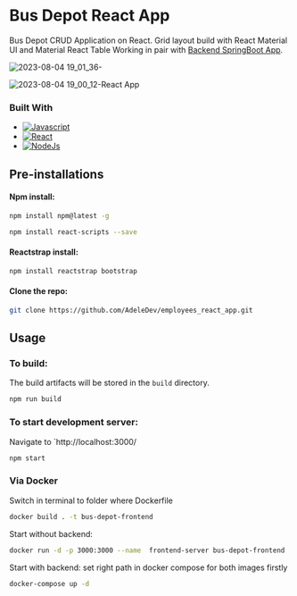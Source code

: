 # Bus Depot React App
Bus Depot CRUD Application on React.
Grid layout build with React Material UI and Material React Table
Working in pair with [Backend SpringBoot App](https://github.com/AdeleDev/bus_depot_app).

![2023-08-04 19_01_36-](https://github.com/AdeleDev/bus_depot_react/assets/135621284/81d18ad1-84dd-44ae-928c-1eac50abd44d)

![2023-08-04 19_00_12-React App](https://github.com/AdeleDev/bus_depot_react/assets/135621284/d1cc64d1-5715-419f-a07a-ff6a5c534f9a)

### Built With

* [![Javascript][Javascript.io]][Javascript-url]
* [![React][React.io]][React-url]
* [![NodeJs][NodeJs.io]][NodeJs-url]

## Pre-installations

#### Npm install:

  ```sh
  npm install npm@latest -g
  ```
```sh
npm install react-scripts --save
```

#### Reactstrap install:

  ```sh
  npm install reactstrap bootstrap
  ```

#### Clone the repo:

```sh
git clone https://github.com/AdeleDev/employees_react_app.git
```

## Usage

### To build:
The build artifacts will be stored in the `build` directory.

``` sh
npm run build
```

### To start development server:
Navigate to `http://localhost:3000/

```sh
npm start
```

### Via Docker
Switch in terminal to folder where Dockerfile

```sh
docker build . -t bus-depot-frontend
```

Start without backend:

```sh
docker run -d -p 3000:3000 --name  frontend-server bus-depot-frontend
```
Start with backend: set right path in docker compose for both images firstly

```sh
docker-compose up -d
```
<!-- MARKDOWN LINKS & IMAGES -->

[Javascript.io]: https://img.shields.io/badge/-Javascript-lightyellow?style=for-the-badge&logo=javascript

[Javascript-url]: https://www.javascript.com/

[React.io]: https://img.shields.io/badge/React-black?style=for-the-badge&logo=react

[React-url]: https://reactjs.org/

[NodeJs.io]: https://img.shields.io/badge/-Node.js-green?style=for-the-badge&logo=Node.js

[NodeJs-url]: https://nodejs.org/en/
